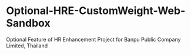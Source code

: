 # Optional-HRE-CustomWeight-Web-Sandbox
Optional Feature of HR Enhancement Project for Banpu Public Company Limited, Thailand
